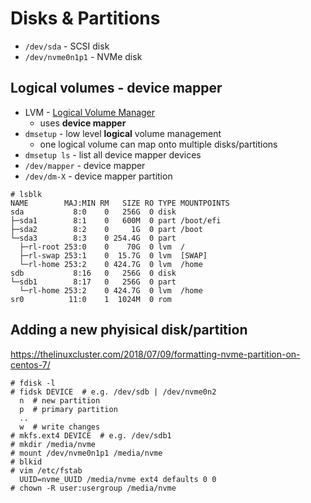 # Disks & Partitions

- `/dev/sda` - SCSI disk
- `/dev/nvme0n1p1` - NVMe disk

## Logical volumes - device mapper

- LVM - [Logical Volume Manager](https://en.wikipedia.org/wiki/Logical_Volume_Manager_(Linux))
    - uses **device mapper**
- `dmsetup` - low level **logical** volume management
    - one logical volume can map onto multiple disks/partitions
- `dmsetup ls` - list all device mapper devices
- `/dev/mapper` - device mapper
- `/dev/dm-X` - device mapper partition

```
# lsblk 
NAME        MAJ:MIN RM   SIZE RO TYPE MOUNTPOINTS
sda           8:0    0   256G  0 disk 
├─sda1        8:1    0   600M  0 part /boot/efi
├─sda2        8:2    0     1G  0 part /boot
└─sda3        8:3    0 254.4G  0 part 
  ├─rl-root 253:0    0    70G  0 lvm  /
  ├─rl-swap 253:1    0  15.7G  0 lvm  [SWAP]
  └─rl-home 253:2    0 424.7G  0 lvm  /home
sdb           8:16   0   256G  0 disk 
└─sdb1        8:17   0   256G  0 part 
  └─rl-home 253:2    0 424.7G  0 lvm  /home
sr0          11:0    1  1024M  0 rom  
```

## Adding a new phyisical disk/partition

https://thelinuxcluster.com/2018/07/09/formatting-nvme-partition-on-centos-7/

```
# fdisk -l
# fidsk DEVICE  # e.g. /dev/sdb | /dev/nvme0n2
  n  # new partition
  p  # primary partition
  ..
  w  # write changes
# mkfs.ext4 DEVICE  # e.g. /dev/sdb1
# mkdir /media/nvme
# mount /dev/nvme0n1p1 /media/nvme
# blkid
# vim /etc/fstab
  UUID=nvme_UUID /media/nvme ext4 defaults 0 0
# chown -R user:usergroup /media/nvme
```
